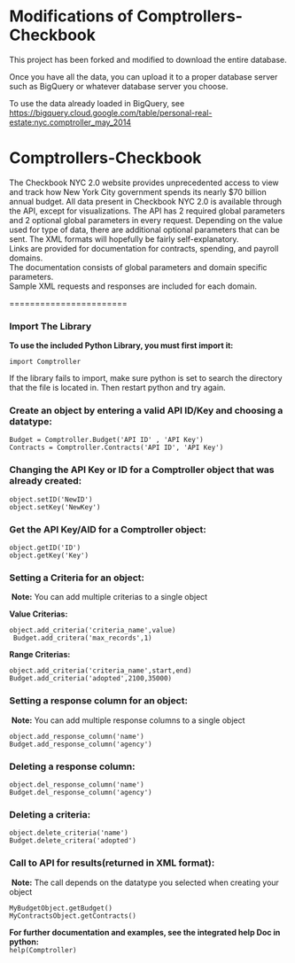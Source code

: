 Modifications of Comptrollers-Checkbook
======================
<p>
This project has been forked and modified to download the entire database.

Once you have all the data, you can upload it to a proper database server such as BigQuery or whatever database server you choose.

To use the data already loaded in BigQuery, see <a href="https://bigquery.cloud.google.com/table/personal-real-estate:nyc.comptroller_may_2014">https://bigquery.cloud.google.com/table/personal-real-estate:nyc.comptroller_may_2014</a>
</p>


Comptrollers-Checkbook
======================
The Checkbook NYC 2.0 website provides unprecedented access to view and track how New York City government spends its nearly $70 billion annual budget. 
All data present in Checkbook NYC 2.0 is available through the API, except for visualizations. 
The API has 2 required global parameters and 2 optional global parameters in every request. 
Depending on the value used for type of data, there are additional optional parameters that can be sent. 
The XML formats will hopefully be fairly self-explanatory.  
Links are provided for documentation for contracts, spending, and payroll domains.  
The documentation consists of global parameters and domain specific parameters.  
Sample XML requests and responses are included for each domain.

=======================
<h3>Import The Library</h3>
<p><b>To use the included Python Library, you must first import it:</b><p>
<code>import Comptroller</code><br />
<p>If the library fails to import, make sure python is set to search the directory that the file is located in. Then restart python and try again.</p>


<h3> Create an object by entering a valid API ID/Key and choosing a datatype:</h3>
<code>Budget = Comptroller.Budget('API ID' , 'API Key') <br /></code>
<code>Contracts = Comptroller.Contracts('API ID', 'API Key')</code>


<h3>Changing the API Key or ID for a Comptroller object that was already created:</h3>
<code>object.setID('NewID')<br /></code>
<code>object.setKey('NewKey')</code>

<h3>Get the API Key/AID for a Comptroller object:</h3>
<code>object.getID('ID')<br /></code>
<code>object.getKey('Key')</code>


<h3>Setting a Criteria for an object:</h3>
<p>&nbsp;<b>Note:</b> You can add multiple criterias to a single object</p>

<p><b>Value Criterias:</b></p>
<code>object.add_criteria('criteria_name',value)<br /> </code>
<code>Budget.add_critera('max_records',1)</code>
<p><b>Range Criterias:</b></p>
<code>object.add_criteria('criteria_name',start,end)<br /></code>
<code>Budget.add_criteria('adopted',2100,35000)</code>


<h3>Setting a response column for an object:</h3>
<p>&nbsp;<b>Note:</b> You can add multiple response columns to a single object</p>
<code>object.add_response_column('name')<br /></code>
<code>Budget.add_response_column('agency')</code>

<h3>Deleting a response column:</h3>
<code>object.del_response_column('name')<br /></code>
<code>Budget.del_response_column('agency')</code>

<h3>Deleting a criteria:</h3>
<code>object.delete_criteria('name')<br /></code>
<code>Budget.delete_critera('adopted')</code>

<h3>Call to API for results(returned in XML format):</h3>
<p>&nbsp;<b>Note:</b> The call depends on the datatype you selected when creating your object</p>
<code>MyBudgetObject.getBudget()</code><br />
<code>MyContractsObject.getContracts()</code><br />


<b>For further documentation and examples, see the integrated help Doc in python:</b><br />
<code>help(Comptroller) </code>





